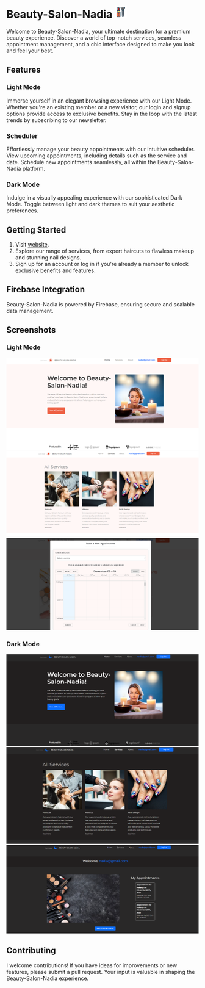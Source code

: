 # Beauty-Salon-Nadia ![icon]("./../src/assets/icons/makeup.png)

Welcome to Beauty-Salon-Nadia, your ultimate destination for a premium beauty experience. Discover a world of top-notch services, seamless appointment management, and a chic interface designed to make you look and feel your best.

## Features

### Light Mode

Immerse yourself in an elegant browsing experience with our Light Mode. Whether you're an existing member or a new visitor, our login and signup options provide access to exclusive benefits. Stay in the loop with the latest trends by subscribing to our newsletter.

### Scheduler

Effortlessly manage your beauty appointments with our intuitive scheduler. View upcoming appointments, including details such as the service and date. Schedule new appointments seamlessly, all within the Beauty-Salon-Nadia platform.

### Dark Mode

Indulge in a visually appealing experience with our sophisticated Dark Mode. Toggle between light and dark themes to suit your aesthetic preferences.

## Getting Started

1. Visit [website](https://nadia-beauty-salon.netlify.app).
2. Explore our range of services, from expert haircuts to flawless makeup and stunning nail designs.
3. Sign up for an account or log in if you're already a member to unlock exclusive benefits and features.

## Firebase Integration

Beauty-Salon-Nadia is powered by Firebase, ensuring secure and scalable data management.

## Screenshots

### Light Mode

![Light Mode Screenshot]("./../src/screen%20shots/light%20mode.PNG)
![Light Mode Screenshot]("./../src/screen%20shots/services%20light%20mode.PNG)
![Light Mode Screenshot]("./../src/screen%20shots/scheduler%20light%20mode.PNG)


### Dark Mode

![Dark Mode Screenshot](././src/screen%20shots/darkmode.PNG)
![Dark Mode Screenshot](././src/screen%20shots/services%20darkmode.PNG)
![Dark Mode Screenshot](././src/screen%20shots/userpage%20dakmode.PNG)


## Contributing

I welcome contributions! If you have ideas for improvements or new features, please submit a pull request. Your input is valuable in shaping the Beauty-Salon-Nadia experience.

